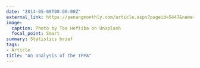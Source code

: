 ```yaml
---
date: "2014-05-09T00:00:00Z"
external_link: https://penangmonthly.com/article.aspx?pageid=5447&name=an_analysis_of_the_tppa
image:
  caption: Photo by Toa Heftiba on Unsplash
  focal_point: Smart
summary: Statistics brief
tags:
- Article
title: "An analysis of the TPPA"
---
```

